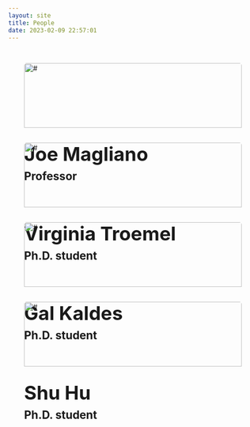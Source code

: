```yaml
---
layout: site
title: People
date: 2023-02-09 22:57:01
---
```


<style>
/* .ourTeam h2 {
    color: #000;
    margin: 0 0 30px 0
} */

.ourTeam .i {
    margin-top: 30px;
    padding: 0 2rem;
}

.ourTeam .i .c {
    background: var(--bg-block-md-table-2);;
    -webkit-border-radius: 5px;
    -moz-border-radius: 5px;
    border-radius: 5px;
    -moz-background-clip: padding;
    -webkit-background-clip: padding-box;
    background-clip: padding-box;
    position: relative;
    overflow: hidden;
    padding-bottom: 110px
}

.ourTeam .i .c:hover {
    box-shadow: 2px 2px 10px rgba(0,0,0,0.1) !important;
}

.ourTeam .i .c .wrap {
    position: relative;
}

.ourTeam .i .c .wrap img {
    width: 100%;
    /* -webkit-border-top-left-radius: 5px;
    -webkit-border-top-right-radius: 5px;
    -moz-border-radius-topleft: 5px;
    -moz-border-radius-topright: 5px;
    border-top-left-radius: 5px;
    border-top-right-radius: 5px; */
    -webkit-transition: all .3s ease;
    -moz-transition: all .3s ease;
    -ms-transition: all .3s ease;
    -o-transition: all .3s ease
}

.ourTeam .i .c .wrap .info {
    padding: 30px 0;
    position: absolute;
    top: 100%;
    width: 100%;
    -webkit-transition: all .3s ease;
    -moz-transition: all .3s ease;
    -ms-transition: all .3s ease;
    -o-transition: all .3s ease
}

.ourTeam .i .c .wrap .info .name {
    margin: 0;
    font-size: 24px;
    font-size: 2.4rem;
    font-weight: 700;
    margin: 0 0 8px 0
}

.ourTeam .i .c .wrap .info .position {
    margin: 0;
    font-size: 14px;
    font-size: 1.4rem;
    color: var(--color-block-md-quote)
}

.ourTeam .i .c .more {
    position: absolute;
    bottom: -100%;
    width: 100%;
    -webkit-transition: all .3s ease;
    -moz-transition: all .3s ease;
    -ms-transition: all .3s ease;
    -o-transition: all .3s ease
}

.ourTeam .i .c .more p {
    margin: 0 18px 30px 18px;
    line-height: 22px
}

.ourTeam .i .c .more .socials {
    margin: 0 0 20px 0
}

.ourTeam .i .c .more .socials a {
    display: inline-block;
    width: 40px;
    height: 40px;
    line-height: 40px;
    font-size: 22px;
    font-size: 2.2rem;
    color: #fff;
    margin: 0 0 0 3px;
    -webkit-border-radius: 4px;
    -moz-border-radius: 4px;
    border-radius: 4px;
    -moz-background-clip: padding;
    -webkit-background-clip: padding-box;
    background-clip: padding-box;
    text-align: center;
    /* -webkit-box-shadow: 0 3px 0 rgba(0, 0, 0, .1);
    -moz-box-shadow: 0 3px 0 rgba(0, 0, 0, .1);
    box-shadow: 0 3px 0 rgba(0, 0, 0, .1) */
    border: 0;
}

.ourTeam .i .c .more .socials a:first-child {
    margin: 0
}

.ourTeam .i .c .more .socials a.facebook {
    background: #3262b9
}

.ourTeam .i .c .more .socials a.facebook:hover {
    background: #2d57a5
}

.ourTeam .i .c .more .socials a.twitter {
    background: #3dd7e5
}

.ourTeam .i .c .more .socials a.twitter:hover {
    background: #27d2e2
}

.ourTeam .i .c .more .socials a.google-plus {
    background: #e23535
}

.ourTeam .i .c .more .socials a.google-plus:hover {
    background: #de2020
}

.ourTeam .i .c .more .socials a.linkedin {
    background: #069
}

.ourTeam .i .c .more .socials a.linkedin:hover {
    background: #005580
}

.ourTeam .i .c:hover img {
    -moz-opacity: 0;
    -khtml-opacity: 0;
    -webkit-opacity: 0;
    opacity: 0
}

.ourTeam .i .c:hover .info {
    top: 0
}

.ourTeam .i .c:hover .more {
    bottom: 0
}

.markdown-body img {
    max-width: 100%;
}
</style>

<link rel="stylesheet" href="https://maxcdn.bootstrapcdn.com/font-awesome/4.5.0/css/font-awesome.min.css">
<div class="section ourTeam">
	<div style="display:flex; flex-wrap:wrap; justify-content: center;">
		<div class="i" style="width:28rem">
			<div class="c text-center shadow-sm">
				<div class="wrap">
					<!-- <img src="/images/joe.jpg" alt="#" width="270" height="270" class="img-responsive"> -->
					<img src="/images/joe.jpg" alt="#" class="img-responsive" style="margin:0;">
					<div class="info">
						<h3 class="name">Joe Magliano</h3>
						<h4 class="position">Professor</h4>
					</div>
				</div>
				<div class="more">
					<p>I'm working on ____</p>
					<div class="socials">
						<a href="#" title="#" class="facebook"><i class="fa fa-facebook"></i></a>
						<a href="#" title="#" class="twitter"><i class="fa fa-twitter"></i></a>
						<a href="#" title="#" class="google-plus"><i class="fa fa-google-plus"></i></a>
						<a href="#" title="#" class="linkedin"><i class="fa fa-linkedin"></i></a>
					</div>
				</div>
			</div>
		</div>
        <div class="i" style="width:28rem">
			<div class="c text-center shadow-sm">
				<div class="wrap">
					<img src="https://upload.wikimedia.org/wikipedia/commons/9/99/Sample_User_Icon.png" alt="#" class="img-responsive" style="margin:0;">
					<div class="info">
						<h3 class="name">Virginia Troemel</h3>
						<h4 class="position">Ph.D. student</h4>
					</div>
				</div>
				<div class="more">
					<p>I'm working on ____</p>
					<div class="socials">
						<a href="#" title="#" class="facebook"><i class="fa fa-facebook"></i></a>
						<a href="#" title="#" class="twitter"><i class="fa fa-twitter"></i></a>
						<a href="#" title="#" class="google-plus"><i class="fa fa-google-plus"></i></a>
						<a href="#" title="#" class="linkedin"><i class="fa fa-linkedin"></i></a>
					</div>
				</div>
			</div>
		</div>
        <div class="i" style="width:28rem">
			<div class="c text-center shadow-sm">
				<div class="wrap">
					<img src="https://upload.wikimedia.org/wikipedia/commons/9/99/Sample_User_Icon.png" alt="#" class="img-responsive" style="margin:0;">
					<div class="info">
						<h3 class="name">Gal Kaldes</h3>
						<h4 class="position">Ph.D. student</h4>
					</div>
				</div>
				<div class="more">
					<p>I'm working on ____</p>
					<div class="socials">
						<a href="#" title="#" class="facebook"><i class="fa fa-facebook"></i></a>
						<a href="#" title="#" class="twitter"><i class="fa fa-twitter"></i></a>
						<a href="#" title="#" class="google-plus"><i class="fa fa-google-plus"></i></a>
						<a href="#" title="#" class="linkedin"><i class="fa fa-linkedin"></i></a>
					</div>
				</div>
			</div>
		</div>
        <div class="i" style="width:28rem">
			<div class="c text-center shadow-sm">
				<div class="wrap">
					<img src="https://angushushu.com/images/head.png" alt="#" class="img-responsive" style="margin:0;">
					<div class="info">
						<h3 class="name">Shu Hu</h3>
						<h4 class="position">Ph.D. student</h4>
					</div>
				</div>
				<div class="more">
					<p>I'm working on ____</p>
					<div class="socials">
						<a href="#" title="#" class="facebook"><i class="fa fa-facebook"></i></a>
						<a href="#" title="#" class="twitter"><i class="fa fa-twitter"></i></a>
						<a href="#" title="#" class="google-plus"><i class="fa fa-google-plus"></i></a>
						<a href="#" title="#" class="linkedin"><i class="fa fa-linkedin"></i></a>
					</div>
				</div>
			</div>
		</div>
	</div>
</div>
    
</section>
<!-- 
<div style="display:flex-box;">
    <div style="margin:0 auto; display: flex; width: 50%; height: auto;">
        <div id="head-box">
            <img id="head" src="/images/joe.jpg" alt="Jaws"></img>
        </div>
        <div style="padding-left:1rem;max-width:27rem;height:auto;display:flex;align-items:flex-end">
            <div style="max-width:27rem;height:auto;line-height:2.4rem;font-size:1.8rem">
                <b>Joe Magliano</b><br>
                <b>jmagliano[at]gsu.edu</b><br>
                <p>I'm working on ____</p>
            </div>
        </div>
    </div>
    <br>
    <div style="margin:0 auto; display: flex; width: 50%; height: auto;">
        <div id="head-box">
            <img id="head" src="https://upload.wikimedia.org/wikipedia/commons/9/99/Sample_User_Icon.png" alt="Jaws"></img>
        </div>
        <div style="padding-left:1rem;max-width:27rem;height:auto;display:flex;align-items:flex-end">
            <div style="max-width:27rem;height:auto;line-height:2.4rem;font-size:1.8rem">
                <b>Virginia Troemel</b><br>
                <b>email</b><br>
                <p>I'm working on ____</p>
            </div>
        </div>
    </div>
    <div style="margin:0 auto; display: flex; width: 50%; height: auto;">
        <div id="head-box">
            <img id="head" src="https://upload.wikimedia.org/wikipedia/commons/9/99/Sample_User_Icon.png" alt="Jaws"></img>
        </div>
        <div style="padding-left:1rem;max-width:27rem;height:auto;display:flex;align-items:flex-end">
            <div style="max-width:27rem;height:auto;line-height:2.4rem;font-size:1.8rem">
                <b>Gal Kaldes</b><br>
                <b>email</b><br>
                <p>I'm working on ____</p>
            </div>
        </div>
    </div>
    <div style="margin:0 auto; display: flex; width: 50%; height: auto;">
        <div id="head-box">
            <img id="head" src="https://upload.wikimedia.org/wikipedia/commons/9/99/Sample_User_Icon.png" alt="Jaws"></img>
        </div>
        <div style="padding-left:1rem;max-width:27rem;height:auto;display:flex;align-items:flex-end">
            <div style="max-width:27rem;height:auto;line-height:2.4rem;font-size:1.8rem">
                <b>Shu Hu</b><br>
                <b>shu13[at]gsu.edu</b><br>
                <p>I'm working on ____</p>
            </div>
        </div>
    </div>
    <div style="margin:0 auto; display: flex; width: 50%; height: auto;">
        <div id="head-box">
            <img id="head" src="https://upload.wikimedia.org/wikipedia/commons/9/99/Sample_User_Icon.png" alt="Jaws"></img>
        </div>
        <div style="padding-left:1rem;max-width:27rem;height:auto;display:flex;align-items:flex-end">
            <div style="max-width:27rem;height:auto;line-height:2.4rem;font-size:1.8rem">
                <b>Jaws </b><br>
                <b>email</b><br>
                <p>I'm working on sacrificing for humanity and beating Bond.</p>
            </div>
        </div>
    </div>
</div> -->